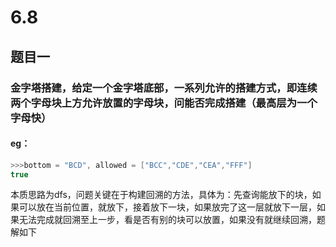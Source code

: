 # 6.8
## 题目一
### 金字塔搭建，给定一个金字塔底部，一系列允许的搭建方式，即连续两个字母块上方允许放置的字母块，问能否完成搭建（最高层为一个字母快）
#### eg：
```c++
>>>bottom = "BCD", allowed = ["BCC","CDE","CEA","FFF"]
true
```
本质思路为dfs，问题关键在于构建回溯的方法，具体为：先查询能放下的块，如果可以放在当前位置，就放下，接着放下一块，如果放完了这一层就放下一层，如果无法完成就回溯至上一步，看是否有别的块可以放置，如果没有就继续回溯，题解如下
```c++

```

<!--stackedit_data:
eyJoaXN0b3J5IjpbNjQwMDQ1NTIsOTc3OTk2MjE4XX0=
-->